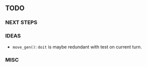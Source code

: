 ## TODO

### NEXT STEPS

### IDEAS
- `move_gen()`: `doit` is maybe redundant with test on current turn.

### MISC

